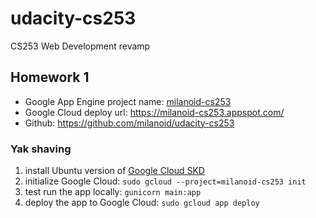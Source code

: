 # udacity-cs253
CS253 Web Development revamp

## Homework 1

* Google App Engine project name: [milanoid-cs253](https://console.cloud.google.com/iam-admin/iam/project?project=milanoid-cs253)
* Google Cloud deploy url: https://milanoid-cs253.appspot.com/
* Github: https://github.com/milanoid/udacity-cs253

### Yak shaving

1. install Ubuntu version of [Google Cloud SKD](https://cloud.google.com/sdk/docs/#deb)
2. initialize Google Cloud: `sudo gcloud --project=milanoid-cs253 init`
3. test run the app locally: `gunicorn main:app` 
4. deploy the app to Google Cloud: `sudo gcloud app deploy`


